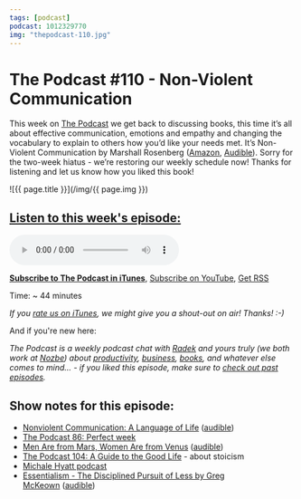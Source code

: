 ```yaml
---
tags: [podcast]
podcast: 1012329770
img: "thepodcast-110.jpg"
---
```


# The Podcast #110 - Non-Violent Communication

This week on [The Podcast][p] we get back to discussing books, this time it’s all about effective communication, emotions and empathy and changing the vocabulary to explain to others how you’d like your needs met. It’s Non-Violent Communication by Marshall Rosenberg ([Amazon](https://www.amazon.com/dp/1892005034?tag=sliwinski-20), [Audible](https://www.audible.com/pd/B00TJJNSQG?tag=sliwinski-20)). Sorry for the two-week hiatus - we’re restoring our weekly schedule now! Thanks for listening and let us know how you liked this book!

<!--More-->

![{{ page.title }}](/img/{{ page.img }})

## [Listen to this week's episode:][e]

<audio controls>
<source src="https://files.nozbe.com/podcast/110.mp3" type="audio/mpeg">
</audio>

**[Subscribe to The Podcast in iTunes][i]**, [Subscribe on YouTube][y], [Get RSS][rss]

Time: ~ 44 minutes

*If you [rate us on iTunes][i], we might give you a shout-out on air! Thanks! :-)*

And if you're new here:

*The Podcast is a weekly podcast chat with [Radek][r] and yours truly (we both work at [Nozbe][n]) about [productivity](/productivity), [business](/business), [books](/books), and whatever else comes to mind… - if you liked this episode, make sure to [check out past episodes](/podcast).*

## Show notes for this episode:

  * [Nonviolent Communication: A Language of Life](https://www.amazon.com/Nonviolent-Communication-Language-Life-Changing-Relationships-ebook/dp/B014OISVU4?tag=radexio-20) ([audible](https://www.audible.com/pd/Self-Development/Nonviolent-Communication-Audiobook/B00TJJNSQG?tag=radexio-20))
  * [The Podcast 86: Perfect week](http://thepodcast.fm/episodes/86)
  * [Men Are from Mars, Women Are from Venus](https://www.amazon.com/Mars-Women-Venus-Communication-Relationships-ebook/dp/B006UN3K4O?tag=radexio-20) ([audible](https://www.audible.com/pd/Self-Development/Men-Are-from-Mars-Women-Are-from-Venus-Audiobook/B002UZL250?tag=radexio-20))
  * [The Podcast 104: A Guide to the Good Life](http://thepodcast.fm/episodes/104) - about stoicism
  * [Michale Hyatt podcast](https://michaelhyatt.com/thisisyourlife)
  * [Essentialism - The Disciplined Pursuit of Less by Greg McKeown](http://www.amazon.com/Essentialism-Disciplined-Pursuit-Greg-McKeown/dp/0804137382?tag=radexio-20) ([audible](http://www.audible.com/pd/Self-Development/Essentialism-Audiobook/B00IWZ6XGA?tag=radexio-20))

[y]: https://michael.gratis/thepodcastyt
[rss]: http://thepodcast.fm/episodes?format=RSS
[e]: http://thepodcast.fm/episodes/110

[p]: https://michael.gratis/thepodcastfm
[n]: https://nozbe.com/?a=mike
[r]: https://michael.gratis/radex
[i]: https://michael.gratis/thepodcast
[o]: https://michael.gratis/ipadonly

[pm]: http://productivemag.com/
